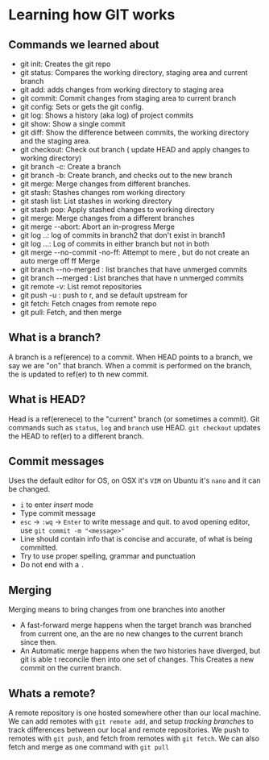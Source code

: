 # Learning how GIT works

## Commands we learned about
- git init: Creates the git repo
- git status: Compares the working directory, staging area and current branch
- git add: adds changes from working directory to staging area
- git commit: Commit changes from staging area to current branch
- git config: Sets or gets the git config.
- git log: Shows a history (aka log) of project commits
- git show: Show a single commit
- git diff: Show the difference between commits, the working directory and the staging area.
- git checkout: Check out branch ( update HEAD and apply changes to working directory)
- git branch -c: Create a branch
- git branch -b: Create branch, and checks out to the new branch
- git merge: Merge changes from different branches.
- git stash: Stashes changes rom working directory
- git stash list: List stashes in working directory
- git stash pop: Apply stashed changes to working directory
- git merge: Merge changes from a different branches
- git merge --abort: Abort an in-progress Merge
- git log  <branch1>..<branch2>: log of commits in branch2 that don't exist in branch1
- git log <branch1>...<branch2>: Log of commits in either branch but not in both
- git merge --no-commit -no-ff: Attempt to mere , but do not create an auto merge off ff Merge
- git branch --no-merged <branch1>: list branches that have unmerged commits
- git branch --merged <branch1>: List branches that have n unmerged commits
- git remote -v: List remot repositories
- git push -u <remote> <branch>: push <branch> to r<remote>, and se default upstream for <branch>
- git fetch: Fetch cnages from remote repo
- git pull: Fetch, and then merge

## What is a branch?
A branch is a ref(erence) to a commit. When HEAD points to a branch, we say we are "on" that branch. When a commit is performed on the branch, the is updated to ref(er) to th new commit.

## What is HEAD?
Head is a ref(erenece) to the "current" branch (or sometimes a commit). Git commands such as `status`, `log` and `branch` use HEAD. `git checkout` updates the HEAD to ref(er) to a different branch.

## Commit messages
Uses the default editor for OS, on OSX it's `VIM` on Ubuntu it's `nano` and it can be changed.
- `i` to enter *insert* mode
- Type commit message
- `esc` -> `:wq` -> `Enter` to write message and quit.
to avod opening editor, use `git commit -m "<message>"`
- Line should contain info that is concise and accurate, of what is being committed.
- Try to use proper spelling, grammar and punctuation
- Do not end with a `.`

## Merging
Merging means to bring changes from one branches into another

- A fast-forward merge happens when the target branch was branched  from current one, an the are no new changes to the current branch since then.
- An Automatic merge happens when the two histories have diverged, but git is able t reconcile then into one set of changes. This Creates a new commit on the current branch.

## Whats a remote?
A remote repository is one hosted somewhere other than our local machine. We can add remotes with `git remote add`, and setup *tracking branches* to track differences between our local and remote repositories.
We push to remotes with `git push`, and fetch from remotes with `git fetch`. We can also fetch and merge as one command with `git pull`
